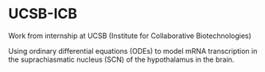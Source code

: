 # UCSB-ICB
Work from internship at UCSB (Institute for Collaborative Biotechnologies)

Using ordinary differential equations (ODEs) to model mRNA transcription 
  in the suprachiasmatic nucleus (SCN) of the hypothalamus in the brain.
